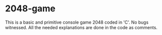 # 2048-game
This is a basic and primitive console game 2048 coded in 'C'. No bugs witnessed. All the needed explanations are done in the code as comments.
